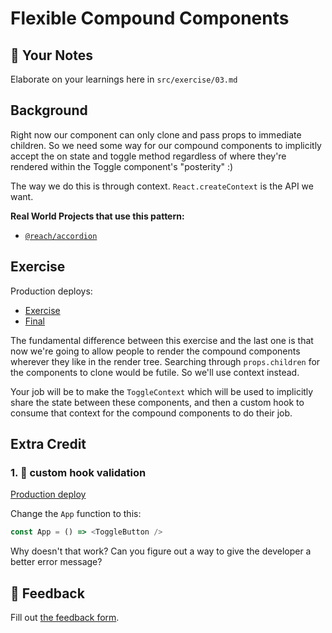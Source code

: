# Flexible Compound Components

## 📝 Your Notes

Elaborate on your learnings here in `src/exercise/03.md`

## Background

Right now our component can only clone and pass props to immediate children. So
we need some way for our compound components to implicitly accept the on state
and toggle method regardless of where they're rendered within the Toggle
component's "posterity" :)

The way we do this is through context. `React.createContext` is the API we want.

**Real World Projects that use this pattern:**

- [`@reach/accordion`](https://reacttraining.com/reach-ui/accordion)

## Exercise

Production deploys:

- [Exercise](http://advanced-react-patterns.netlify.app/isolated/exercise/03.js)
- [Final](http://advanced-react-patterns.netlify.app/isolated/final/03.js)

The fundamental difference between this exercise and the last one is that now
we're going to allow people to render the compound components wherever they like
in the render tree. Searching through `props.children` for the components to
clone would be futile. So we'll use context instead.

Your job will be to make the `ToggleContext` which will be used to implicitly
share the state between these components, and then a custom hook to consume that
context for the compound components to do their job.

## Extra Credit

### 1. 💯 custom hook validation

[Production deploy](http://advanced-react-patterns.netlify.app/isolated/final/03.extra-1.js)

Change the `App` function to this:

```javascript
const App = () => <ToggleButton />
```

Why doesn't that work? Can you figure out a way to give the developer a better
error message?

## 🦉 Feedback

Fill out
[the feedback form](https://ws.kcd.im/?ws=Advanced%20React%20Patterns%20%F0%9F%A4%AF&e=03%3A%20Flexible%20Compound%20Components&em=hugoo.monettev4si972%40gmail.com).
